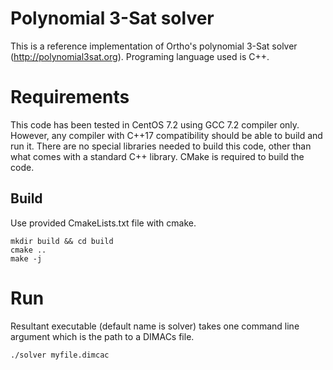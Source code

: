 # Polynomial 3-Sat solver
This is a reference implementation of Ortho's polynomial 3-Sat solver (http://polynomial3sat.org). Programing language used is  C++.

# Requirements

This code has been tested in CentOS 7.2 using GCC 7.2 compiler only. However, any compiler with C++17 compatibility should be able to build and run it. There are no special libraries needed  to build this code, other than what comes with a standard C++ library.  CMake is required to build the code.

## Build  

Use provided CmakeLists.txt file with cmake.
```
mkdir build && cd build
cmake ..
make -j
```
# Run

Resultant executable (default name is solver) takes one command line argument which is the path to a DIMACs file.

```
./solver myfile.dimcac
```

